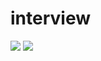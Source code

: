 # interview

![](https://cdn.xiaolincoding.com/gh/xiaolincoder/mysql/row_format/null值列表5.png)
![](https://img-blog.csdnimg.cn/img_convert/01e83441a7721f0864deb1ac14ad8ea6.png)
